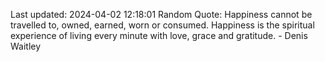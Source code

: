 Last updated: 2024-04-02 12:18:01
Random Quote: Happiness cannot be travelled to, owned, earned, worn or consumed. Happiness is the spiritual experience of living every minute with love, grace and gratitude. - Denis Waitley